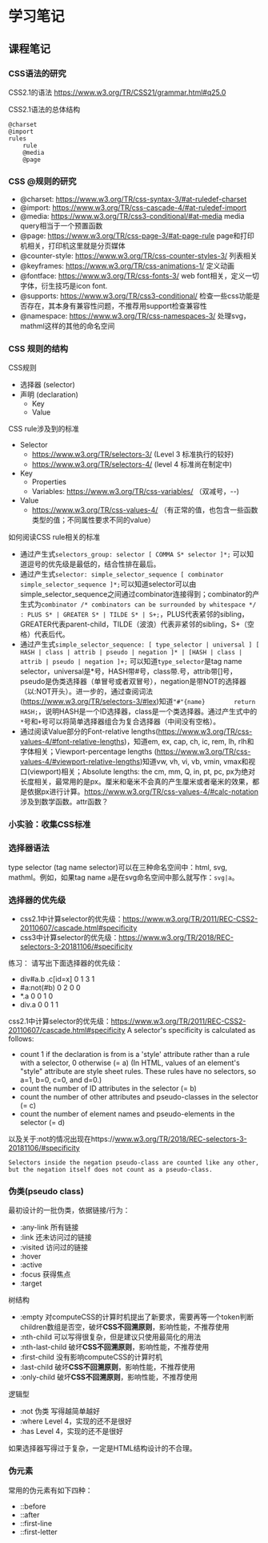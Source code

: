 # 学习笔记

## 课程笔记
### CSS语法的研究
CSS2.1的语法
https://www.w3.org/TR/CSS21/grammar.html#q25.0

CSS2.1语法的总体结构
```
@charset
@import
rules
    rule
    @media
    @page
```

### CSS @规则的研究
- @charset: https://www.w3.org/TR/css-syntax-3/#at-ruledef-charset
- @import: https://www.w3.org/TR/css-cascade-4/#at-ruledef-import
- @media: https://www.w3.org/TR/css3-conditional/#at-media          media query相当于一个预置函数
- @page: https://www.w3.org/TR/css-page-3/#at-page-rule             page和打印机相关，打印机这里就是分页媒体 
- @counter-style: https://www.w3.org/TR/css-counter-styles-3/       列表相关
- @keyframes: https://www.w3.org/TR/css-animations-1/               定义动画
- @fontface: https://www.w3.org/TR/css-fonts-3/                     web font相关，定义一切字体，衍生技巧是icon font.
- @supports: https://www.w3.org/TR/css3-conditional/                检查一些css功能是否存在，其本身有兼容性问题，不推荐用support检查兼容性
- @namespace: https://www.w3.org/TR/css-namespaces-3/               处理svg，mathml这样的其他的命名空间

### CSS 规则的结构
CSS规则
- 选择器 (selector)
- 声明 (declaration)
  - Key
  - Value

CSS rule涉及到的标准
- Selector
  - https://www.w3.org/TR/selectors-3/ (Level 3 标准执行的较好)
  - https://www.w3.org/TR/selectors-4/ (level 4 标准尚在制定中)
- Key
  - Properties
  - Variables: https://www.w3.org/TR/css-variables/ （双减号，--)
- Value
  - https://www.w3.org/TR/css-values-4/ （有正常的值，也包含一些函数类型的值；不同属性要求不同的value）

如何阅读CSS rule相关的标准
- 通过产生式`selectors_group: selector [ COMMA S* selector ]*;` 可以知道逗号的优先级是最低的，结合性排在最后。
- 通过产生式`selector: simple_selector_sequence [ combinator simple_selector_sequence ]*;`可以知道selector可以由simple_selector_sequence之间通过combinator连接得到；combinator的产生式为`combinator /* combinators can be surrounded by whitespace */ : PLUS S* | GREATER S* | TILDE S* | S+;`，PLUS代表紧邻的sibling，GREATER代表parent-child，TILDE（波浪）代表非紧邻的sibling，S+（空格）代表后代。
- 通过产生式`simple_selector_sequence: [ type_selector | universal ] [ HASH | class | attrib | pseudo | negation ]* | [HASH | class | attrib | pseudo | negation ]+;` 可以知道`type_selector`是tag name selector，universal是*号，HASH带#号，class带.号，attrib带[]号，pseudo是伪类选择器（单冒号或者双冒号），negation是带NOT的选择器（以:NOT开头）。进一步的，通过查阅词法(https://www.w3.org/TR/selectors-3/#lex)知道`"#"{name}        return HASH;`，说明HASH是一个ID选择器，class是一个类选择器。通过产生式中的`*`号和`+`号可以将简单选择器组合为复合选择器（中间没有空格）。
- 通过阅读Value部分的Font-relative lengths(https://www.w3.org/TR/css-values-4/#font-relative-lengths)，知道em, ex, cap, ch, ic, rem, lh, rlh和字体相关；Viewport-percentage lengths (https://www.w3.org/TR/css-values-4/#viewport-relative-lengths)知道vw, vh, vi, vb, vmin, vmax和视口(viewport)相关；Absolute lengths: the cm, mm, Q, in, pt, pc, px为绝对长度相关，最常用的是px。厘米和毫米不会真的产生厘米或者毫米的效果，都是依据px进行计算。https://www.w3.org/TR/css-values-4/#calc-notation 涉及到数学函数。attr函数？

### 小实验：收集CSS标准

### 选择器语法
type selector (tag name selector)可以在三种命名空间中：html, svg, mathml。例如，如果tag name `a`是在svg命名空间中那么就写作：`svg|a`。

### 选择器的优先级
- css2.1中计算selector的优先级：https://www.w3.org/TR/2011/REC-CSS2-20110607/cascade.html#specificity
- css3中计算selector的优先级：https://www.w3.org/TR/2018/REC-selectors-3-20181106/#specificity

练习：
请写出下面选择器的优先级： 
- div#a.b .c[id=x] 0 1 3 1 
- #a:not(#b) 0 2 0 0 
- *.a 0 0 1 0 
- div.a 0 0 1 1

css2.1中计算selector的优先级：https://www.w3.org/TR/2011/REC-CSS2-20110607/cascade.html#specificity
A selector's specificity is calculated as follows:

- count 1 if the declaration is from is a 'style' attribute rather than a rule with a selector, 0 otherwise (= a) (In HTML, values of an element's "style" attribute are style sheet rules. These rules have no selectors, so a=1, b=0, c=0, and d=0.)
- count the number of ID attributes in the selector (= b)
- count the number of other attributes and pseudo-classes in the selector (= c)
- count the number of element names and pseudo-elements in the selector (= d)

以及关于:not的情况出现在https://www.w3.org/TR/2018/REC-selectors-3-20181106/#specificity
```
Selectors inside the negation pseudo-class are counted like any other, but the negation itself does not count as a pseudo-class.
```

### 伪类(pseudo class)
最初设计的一批伪类，依据链接/行为：
- :any-link 所有链接
- :link     还未访问过的链接
- :visited  访问过的链接
- :hover    
- :active
- :focus    获得焦点
- :target

树结构
- :empty    对computeCSS的计算时机提出了新要求，需要再等一个token判断children数组是否空，破坏**CSS不回溯原则**，影响性能，不推荐使用
- :nth-child    可以写得很复杂，但是建议只使用最简化的用法
- :nth-last-child   破坏**CSS不回溯原则**，影响性能，不推荐使用
- :first-child  没有影响computeCSS的计算时机
- :last-child   破坏**CSS不回溯原则**，影响性能，不推荐使用
- :only-child   破坏**CSS不回溯原则**，影响性能，不推荐使用

逻辑型
- :not 伪类 写得越简单越好
- :where    Level 4，实现的还不是很好
- :has      Level 4，实现的还不是很好

如果选择器写得过于复杂，一定是HTML结构设计的不合理。

### 伪元素
常用的伪元素有如下四种：
- ::before
- ::after
- ::first-line
- ::first-letter